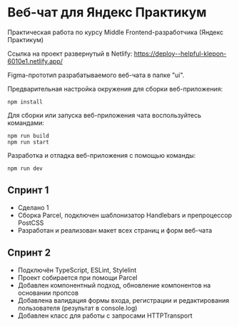 # Веб-чат для Яндекс Практикум
Практическая работа по курсу Middle Frontend-разработчика (Яндекс Практикум)

Ссылка на проект развернутый в Netlify:
https://deploy--helpful-klepon-6010e1.netlify.app/

Figma-прототип разрабатываемого веб-чата в папке "ui".

Предварительная настройка окружения для сборки веб-приложения:
```
npm install
```
Для сборки или запуска веб-приложения чата воспользуйтесь командами:
```
npm run build
npm run start
```
Разработка и отладка веб-приложения с помощью команды:
```
npm run dev
```

## Спринт 1
- Сделано 1
- Сборка Parcel, подключен шаблонизатор Handlebars и препроцессор PostCSS
- Разработан и реализован макет всех страниц и форм веб-чата

## Спринт 2
- Подключён TypeScript, ESLint, Stylelint
- Проект собирается при помощи Parcel
- Добавлен компонентный подход, обновление компонентов на основании пропсов
- Добавлена валидация формы входа, регистрации и редактирования пользователя (результат в console.log)
- Добавлен класс для работы с запросами HTTPTransport